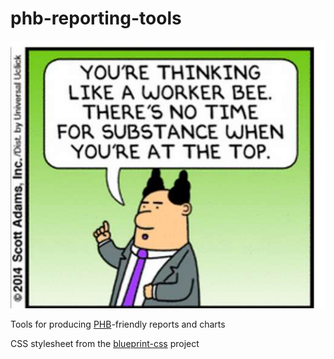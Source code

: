 # phb-reporting-tools

![PHB portrait](images/project-unicorn-boss.jpg "Here is PHB")

Tools for producing [PHB](https://www.urbandictionary.com/define.php?term=PHB)-friendly reports and charts

CSS stylesheet from the [blueprint-css](https://github.com/joshuaclayton/blueprint-css/tree/v1.0.1) project
